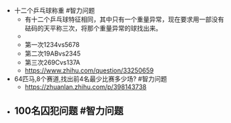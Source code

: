 - 十二个乒乓球称重 #智力问题
	- 有十二个乒乓球特征相同，其中只有一个重量异常，现在要求用一部没有砝码的天平称三次，将那个重量异常的球找出来。
	-
	- 第一次1234vs5678
	- 第二次19ABvs2345
	- 第三次269Cvs137A
	- https://www.zhihu.com/question/33250659
- 64匹马,8个赛道,找出前4名最少比赛多少场? #智力问题
	- https://zhuanlan.zhihu.com/p/398143738
- 100名囚犯问题 #智力问题
	-